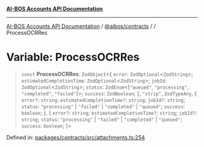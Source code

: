 [**AI-BOS Accounts API Documentation**](../../../README.md)

***

[AI-BOS Accounts API Documentation](../../../README.md) / [@aibos/contracts](../README.md) / [](../README.md) / ProcessOCRRes

# Variable: ProcessOCRRes

> `const` **ProcessOCRRes**: `ZodObject`\<\{ `error`: `ZodOptional`\<`ZodString`\>; `estimatedCompletionTime`: `ZodOptional`\<`ZodString`\>; `jobId`: `ZodOptional`\<`ZodString`\>; `status`: `ZodEnum`\<\[`"queued"`, `"processing"`, `"completed"`, `"failed"`\]\>; `success`: `ZodBoolean`; \}, `"strip"`, `ZodTypeAny`, \{ `error?`: `string`; `estimatedCompletionTime?`: `string`; `jobId?`: `string`; `status`: `"processing"` \| `"failed"` \| `"completed"` \| `"queued"`; `success`: `boolean`; \}, \{ `error?`: `string`; `estimatedCompletionTime?`: `string`; `jobId?`: `string`; `status`: `"processing"` \| `"failed"` \| `"completed"` \| `"queued"`; `success`: `boolean`; \}\>

Defined in: [packages/contracts/src/attachments.ts:254](https://github.com/pohlai88/accounts/blob/48103fb36d28b2b9bfb33472b6de2f719773cde9/packages/contracts/src/attachments.ts#L254)
